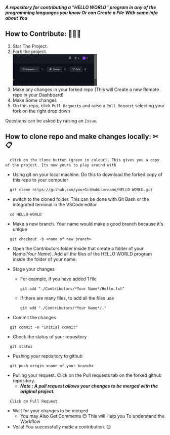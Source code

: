 **_A repository for contributing a "HELLO WORLD" program in any of the programming languages you know Or can Create a File With some Info about You_**

## How to Contribute: 👨🏻‍💻

1. Star The Project.
2. Fork the project.<br>
   <img height="100px" width="auto" src="./images/fork.png"></img>
3. Make any changes in your forked repo (This will Create a new Remote repo in your Dashboard)
4. Make Some changes
5. On this repo, click `Pull Requests` and raise a `Pull Request` selecting your fork on the right drop down

Questions can be asked by raising an `Issue`.

## How to clone repo and make changes locally: ✂📋

```
  click on the clone button (green in colour). This gives you a copy of the project. Its now yours to play around with
```

- Using git on your local machine. Do this to download the forked copy of this repo to your computer

```
  git clone https://github.com/yourGitHubUsername/HELLO-WORLD.git
```

- switch to the cloned folder. This can be done with Git Bash or the integrated terminal in the VSCode editor

```
  cd HELLO-WORLD
```

- Make a new branch. Your name would make a good branch because it's unique

```
  git checkout -b <name of new branch>
```

- Open the Contributors folder inside that create a folder of your Name(_Your Name_). Add all the files of the HELLO WORLD program inside the folder of your name.

- Stage your changes

  - For example, if you have added 1 file
    ```
    git add "./Contributors/*Your Name*/Hello.txt"
    ```
  - If there are many files, to add all the files use
    ```
    git add "./Contributors/*Your Name*/."
    ```

- Commit the changes

```
  git commit -m "Initial commit"
```

- Check the status of your repository

```
  git status
```

- Pushing your repository to github

```
  git push origin <name of your branch>
```

- Pulling your request. Click on the Pull requests tab on the forked github repository.
  - **_Note : A pull request allows your changes to be merged with the original project._**

```
  Click on Pull Request
```

- Wait for your changes to be merged
  - You may Also Get Comments 😉 This will Help you To understand the Workflow
- Voila! You successfully made a contribution. 😉
